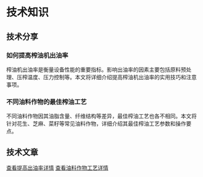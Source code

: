 # 技术知识

## 技术分享

### 如何提高榨油机出油率

榨油机出油率是衡量设备性能的重要指标。影响出油率的因素主要包括原料预处理、压榨温度、压力控制等。本文将详细介绍提高榨油机出油率的实用技巧和注意事项。

### 不同油料作物的最佳榨油工艺

不同油料作物因其油脂含量、纤维结构等差异，最佳榨油工艺也各不相同。本文将针对花生、芝麻、菜籽等常见油料作物，详细介绍其最佳榨油工艺参数和操作要点。

## 技术文章

[查看提高出油率详情](./improve-oil-yield)
[查看油料作物工艺详情](./oil-crops-process)